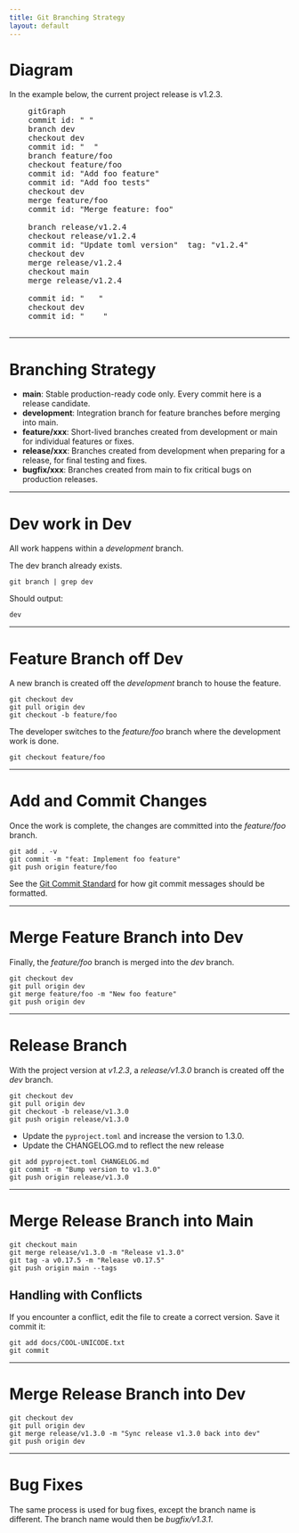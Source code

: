 ```yaml
---
title: Git Branching Strategy
layout: default
---
```


# Diagram

In the example below, the current project release is v1.2.3.

  <pre class="mermaid">
    gitGraph
    commit id: " "
    branch dev
    checkout dev
    commit id: "  "
    branch feature/foo
    checkout feature/foo
    commit id: "Add foo feature"
    commit id: "Add foo tests"
    checkout dev
    merge feature/foo
    commit id: "Merge feature: foo"

    branch release/v1.2.4
    checkout release/v1.2.4
    commit id: "Update toml version"  tag: "v1.2.4"
    checkout dev
    merge release/v1.2.4
    checkout main
    merge release/v1.2.4

    commit id: "   "
    checkout dev
    commit id: "    "
  </pre>
  <script type="module">
    import mermaid from 'https://cdn.jsdelivr.net/npm/mermaid@10/dist/mermaid.esm.min.mjs';
    mermaid.initialize({ startOnLoad: true });
  </script>

---

# Branching Strategy

* **main**: Stable production-ready code only. Every commit here is a release candidate.
* **development**: Integration branch for feature branches before merging into main.
* **feature/xxx**: Short-lived branches created from development or main for individual features or fixes.
* **release/xxx**: Branches created from development when preparing for a release, for final testing and fixes.
* **bugfix/xxx**: Branches created from main to fix critical bugs on production releases.

---

# Dev work in Dev

All work happens within a *development* branch.

The dev branch already exists.

```
git branch | grep dev
```

Should output:

```
dev
```

---

# Feature Branch off Dev

A new branch is created off the *development* branch to house the feature.

```
git checkout dev
git pull origin dev
git checkout -b feature/foo
```

The developer switches to the *feature/foo* branch where the development work is done.

```
git checkout feature/foo
```

---

# Add and Commit Changes

Once the work is complete, the changes are committed into the *feature/foo* branch.

```
git add . -v
git commit -m "feat: Implement foo feature"
git push origin feature/foo
```

See the [Git Commit Standard](/pages/Git-Commit-Standard.html) for how git commit messages should be formatted.

---

# Merge Feature Branch into Dev

Finally, the *feature/foo* branch is merged into the *dev* branch.

```
git checkout dev
git pull origin dev
git merge feature/foo -m "New foo feature"
git push origin dev
```

---

# Release Branch

With the project version at *v1.2.3*, a *release/v1.3.0* branch is created off the *dev* branch.

```
git checkout dev
git pull origin dev
git checkout -b release/v1.3.0
git push origin release/v1.3.0
```

* Update the `pyproject.toml` and increase the version to 1.3.0.
* Update the CHANGELOG.md to reflect the new release

```
git add pyproject.toml CHANGELOG.md
git commit -m "Bump version to v1.3.0"
git push origin release/v1.3.0
```

---

# Merge Release Branch into Main

```
git checkout main
git merge release/v1.3.0 -m "Release v1.3.0"
git tag -a v0.17.5 -m "Release v0.17.5"
git push origin main --tags
```

## Handling with Conflicts

If you encounter a conflict, edit the file to create a correct version. Save it commit it:

```
git add docs/COOL-UNICODE.txt
git commit
```

---

# Merge Release Branch into Dev

```
git checkout dev
git pull origin dev
git merge release/v1.3.0 -m "Sync release v1.3.0 back into dev"
git push origin dev
```

---

# Bug Fixes

The same process is used for bug fixes, except the branch name is different. The branch name would then be *bugfix/v1.3.1*.


